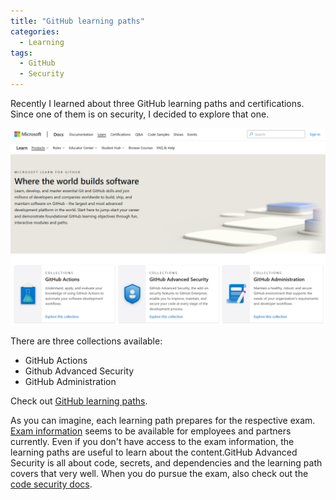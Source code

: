 ```yaml
---
title: "GitHub learning paths"
categories:
  - Learning
tags:
  - GitHub
  - Security
---
```


Recently I learned about three GitHub learning paths and certifications. Since one of them is on security, I decided to explore that one.

![GitHub learning paths](../assets/images/2022-09-02-github-learning-paths.png)

There are three collections available:
* GitHub Actions
* Github Advanced Security
* GitHub Administration

Check out [GitHub learning paths](https://docs.microsoft.com/learn/github/?wt.mc_id=pdebruin_content_blog_cnl_csasci).

As you can imagine, each learning path prepares for the respective exam. [Exam information](https://examregistration.github.com?wt.mc_id=pdebruin_content_blog_cnl_csasci) seems to be available for employees and partners currently. Even if you don't have access to the exam information, the learning paths are useful to learn about the content.GitHub Advanced Security is all about code, secrets, and dependencies and the learning path covers that very well. When you do pursue the exam, also check out the [code security docs](https://docs.github.com/en/code-security?wt.mc_id=pdebruin_content_blog_cnl_csasci).

